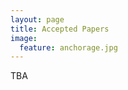 ```yaml
---
layout: page
title: Accepted Papers
image:
  feature: anchorage.jpg
---
```


TBA 

<!-- 
- Rachna Rani and Durga Toshniwal. 
*Temporal Approach to Opinion Fraud Detection*

- Dan Li, Dacheng Chen, Jonathan Goh and See-Kiong Ng. 
*Anomaly Detection with Generative Adversarial Networks for Multivariate Time Series*

- Dharmitha Ajerla, Sazia Mahfuz and Farhana Zulkernine. 
*Fall Detection from Physical Activity Monitoring Data*	

- Kuan Liu, Yanen Li, Ning Xu and Premkumar Natarajan. 
*Learn to Combine Modalities in Multimodal Deep Networks*

- Patrick Chen, Si Si, Yang Li, Ciprian Chelba and Cho-Jui Hsieh. 
*GroupReduce: Block-Wise Low-Rank Approximation for Neural Language Model Shrinking*	

- Vassilios Vassiliadis, Michalis Vlachos, Thomas Parnell, Celestine Duenner, Kathrin Kathrin Wardatzky and Kubilay Atasu. 
*Challenges and Experiences in Building an Interactive Enterprise-Scale B2B Recommender System with Natural Language Support*
-->
